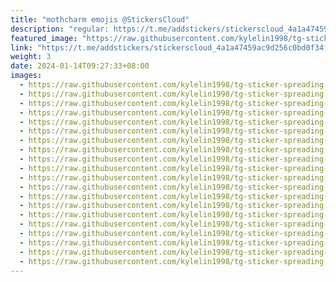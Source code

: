 ```yaml
---
title: "mothcharm emojis @StickersCloud"
description: "regular: https://t.me/addstickers/stickerscloud_4a1a47459ac9d256c0bd0f34f_198_by_SCBridgeToTGBot"
featured_image: "https://raw.githubusercontent.com/kylelin1998/tg-sticker-spreading-worldwide-images/main/img/4ab39140-faee-4893-af56-d9f5addaf6e1.jpg"
link: "https://t.me/addstickers/stickerscloud_4a1a47459ac9d256c0bd0f34f_198_by_SCBridgeToTGBot"
weight: 3
date: 2024-01-14T09:27:33+08:00
images:
  - https://raw.githubusercontent.com/kylelin1998/tg-sticker-spreading-worldwide-images/main/img/4ab39140-faee-4893-af56-d9f5addaf6e1.jpg
  - https://raw.githubusercontent.com/kylelin1998/tg-sticker-spreading-worldwide-images/main/img/f88a59bc-613d-4658-a0ec-1d83375773a7.jpg
  - https://raw.githubusercontent.com/kylelin1998/tg-sticker-spreading-worldwide-images/main/img/2c2e2a50-9be8-407f-8b0d-feb1a970f74a.jpg
  - https://raw.githubusercontent.com/kylelin1998/tg-sticker-spreading-worldwide-images/main/img/339f1e22-be93-474f-bfaa-083e7206c8b4.jpg
  - https://raw.githubusercontent.com/kylelin1998/tg-sticker-spreading-worldwide-images/main/img/b7eefc7b-ade8-4f59-90c6-589333300e90.jpg
  - https://raw.githubusercontent.com/kylelin1998/tg-sticker-spreading-worldwide-images/main/img/35c37127-9996-4135-bb5b-94e7317ad2f6.jpg
  - https://raw.githubusercontent.com/kylelin1998/tg-sticker-spreading-worldwide-images/main/img/e14cc9a7-2f07-4997-adf1-c61246871426.jpg
  - https://raw.githubusercontent.com/kylelin1998/tg-sticker-spreading-worldwide-images/main/img/14083d50-51a4-4177-9a08-c3b6f4b52d8c.jpg
  - https://raw.githubusercontent.com/kylelin1998/tg-sticker-spreading-worldwide-images/main/img/ac460f8d-24e1-456b-b24b-0068520c7476.jpg
  - https://raw.githubusercontent.com/kylelin1998/tg-sticker-spreading-worldwide-images/main/img/de2e30bf-dfbe-40de-a66d-64eaa29691c3.jpg
  - https://raw.githubusercontent.com/kylelin1998/tg-sticker-spreading-worldwide-images/main/img/71ba6090-65e7-45bf-99ab-c85704d2d497.jpg
  - https://raw.githubusercontent.com/kylelin1998/tg-sticker-spreading-worldwide-images/main/img/e2c33704-9cc9-4b31-8401-17236d38fd0b.jpg
  - https://raw.githubusercontent.com/kylelin1998/tg-sticker-spreading-worldwide-images/main/img/14352632-1d21-4d26-a07a-a72c3fd00d29.jpg
  - https://raw.githubusercontent.com/kylelin1998/tg-sticker-spreading-worldwide-images/main/img/03b98147-754d-4cc0-9969-0227d6dabcf7.jpg
  - https://raw.githubusercontent.com/kylelin1998/tg-sticker-spreading-worldwide-images/main/img/91b2280b-5151-49e1-8f65-7bde59996913.jpg
  - https://raw.githubusercontent.com/kylelin1998/tg-sticker-spreading-worldwide-images/main/img/90a432b5-d2d8-4131-ae23-1f260724c887.jpg
  - https://raw.githubusercontent.com/kylelin1998/tg-sticker-spreading-worldwide-images/main/img/b909e217-d283-482a-911a-b79749ca0799.jpg
  - https://raw.githubusercontent.com/kylelin1998/tg-sticker-spreading-worldwide-images/main/img/ddbc1956-ea27-4de3-aaf4-4cf904842b0c.jpg
  - https://raw.githubusercontent.com/kylelin1998/tg-sticker-spreading-worldwide-images/main/img/625c41fe-94d9-4d6c-949c-55a55fc19a0b.jpg
  - https://raw.githubusercontent.com/kylelin1998/tg-sticker-spreading-worldwide-images/main/img/fe4472af-6701-4e42-89a1-970ab74ef403.jpg
---
```

